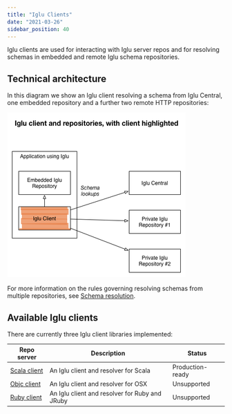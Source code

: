 ```yaml
---
title: "Iglu Clients"
date: "2021-03-26"
sidebar_position: 40
---
```


Iglu clients are used for interacting with Iglu server repos and for resolving schemas in embedded and remote Iglu schema repositories.

## Technical architecture

In this diagram we show an Iglu client resolving a schema from Iglu Central, one embedded repository and a further two remote HTTP repositories:

![](images/iglu-clients.png)

For more information on the rules governing resolving schemas from multiple repositories, see [Schema resolution](/docs/pipeline-components-and-applications/iglu/common-architecture/schema-resolution/index.md).

## Available Iglu clients

There are currently three Iglu client libraries implemented:

| **Repo server** | **Description** | **Status** |
| --- | --- | --- |
| [Scala client](https://github.com/snowplow/iglu-scala-client) | An Iglu client and resolver for Scala | Production-ready |
| [Objc client](https://github.com/snowplow/iglu-objc-client) | An Iglu client and resolver for OSX | Unsupported |
| [Ruby client](https://github.com/snowplow/iglu-ruby-client) | An Iglu client and resolver for Ruby and JRuby | Unsupported |
